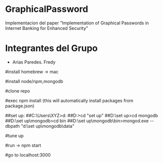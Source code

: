 # GraphicalPassword
Implementacion del paper "Implementation of Graphical Passwords in Internet Banking for Enhanced Security"

# Integrantes del Grupo
- Arias Paredes. Fredy


#install homebrew -> mac

#install node/npm,mongodb

#clone repo

#exec npm install (this will automatically install packages from package.json)

##set up:
##C:\Users\XYZ>d:
##D:\>cd "set up"
##D:\set up>cd mongodb
##D:\set up\mongodb>cd bin
##D:\set up\mongodb\bin>mongod.exe --dbpath "d:\set up\mongodb\data" 

#tune up

#run -> npm start

#go to localhost:3000

